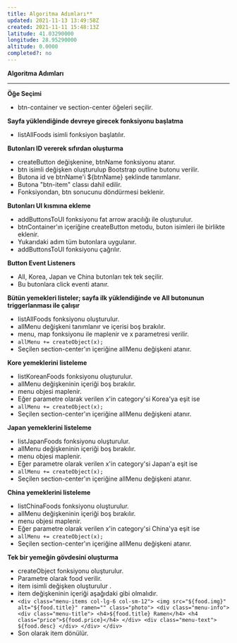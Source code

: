 ```yaml
---
title: Algoritma Adımları**
updated: 2021-11-13 13:49:58Z
created: 2021-11-11 15:48:13Z
latitude: 41.03290000
longitude: 28.95290000
altitude: 0.0000
completed?: no
---
```


**Algoritma Adımları**

* * *

**Öğe Seçimi**

- btn-container ve section-center öğeleri seçilir.

**Sayfa yüklendiğinde devreye girecek fonksiyonu başlatma**

- listAllFoods isimli fonksiyon başlatılır.

**Butonları ID vererek sıfırdan oluşturma**

-  createButton değişkenine, btnName fonksiyonu atanır.
-  btn isimli değişken oluşturulup Bootstrap outline butonu verilir.
-  Butona id ve btnName'i ${btnName} şeklinde tanımlanır.
-  Butona "btn-item" classı dahil edilir.
-  Fonksiyondan, btn sonucunu döndürmesi beklenir.


**Butonları UI kısmına ekleme**

- addButtonsToUI fonksiyonu fat arrow aracılığı ile oluşturulur.
- btnContainer'ın içeriğine createButton metodu, buton isimleri ile birlikte eklenir.
- Yukarıdaki adım tüm butonlara uygulanır.
- addButtonsToUI fonksiyonu çağrılır.

**Button Event Listeners**

- All, Korea, Japan ve China butonları tek tek seçilir.
- Bu butonlara click eventi atanır.

**Bütün yemekleri listeler; sayfa ilk yüklendiğinde ve All butonunun triggerlanması ile çalışır**

- listAllFoods fonksiyonu oluşturulur.
- allMenu değişkeni tanımlanır ve içerisi boş bırakılır.
- menu, map fonksiyonu ile maplenir ve x parametresi verilir.
- `allMenu += createObject(x);`
- Seçilen section-center'ın içeriğine allMenu değişkeni atanır.

**Kore yemeklerini listeleme**

- listKoreanFoods fonksiyonu oluşturulur.
- allMenu değişkeninin içeriği boş bırakılır.
- menu objesi maplenir.
- Eğer parametre olarak verilen x'in category'si Korea'ya eşit ise
- `allMenu += createObject(x);`
- Seçilen section-center'ın içeriğine allMenu değişkeni atanır.

**Japan yemeklerini listeleme**

- listJapanFoods fonksiyonu oluşturulur.
- allMenu değişkeninin içeriği boş bırakılır.
- menu objesi maplenir.
- Eğer parametre olarak verilen x'in category'si Japan'a eşit ise
- `allMenu += createObject(x);`
- Seçilen section-center'ın içeriğine allMenu değişkeni atanır.

**China yemeklerini listeleme**

- listChinaFoods fonksiyonu oluşturulur.
- allMenu değişkeninin içeriği boş bırakılır.
- menu objesi maplenir.
- Eğer parametre olarak verilen x'in category'si China'ya eşit ise
- `allMenu += createObject(x);`
- Seçilen section-center'ın içeriğine allMenu değişkeni atanır.

**Tek bir yemeğin gövdesini oluşturma**

- createObject fonksiyonu oluşturulur.
- Parametre olarak food verilir.
- item isimli değişken oluşturulur .
- item değişkeninin içeriği aşağıdaki gibi olmalıdır.
- `<div class="menu-items col-lg-6 col-sm-12">
     <img src="${food.img}" alt="${food.title}" ramen="" class="photo">
        <div class="menu-info">
            <div class="menu-title">
                <h4>${food.title} Ramen</h4>
                <h4 class="price">${food.price}</h4>
              </div>
              <div class="menu-text">
                ${food.desc}
              </div>
            </div>
          </div>`
- Son olarak item dönülür.

